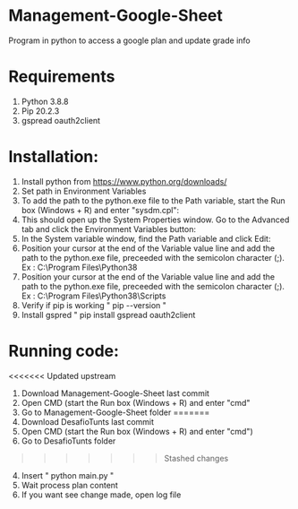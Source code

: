 #  Management-Google-Sheet 
Program in python to access a google plan and update grade info 

# Requirements

1. Python 3.8.8
2. Pip 20.2.3
3. gspread oauth2client

# Installation:

1. Install python from https://www.python.org/downloads/
2. Set path in Environment Variables
3. To add the path to the python.exe file to the Path variable, start the Run box (Windows + R) and enter "sysdm.cpl":
4. This should open up the System Properties window. Go to the Advanced tab and click the Environment Variables button:
5. In the System variable window, find the Path variable and click Edit:
6. Position your cursor at the end of the Variable value line and add the path to the python.exe file, preceeded with the semicolon character (;). Ex : C:\Program Files\Python38
7. Position your cursor at the end of the Variable value line and add the path to the python.exe file, preceeded with the semicolon character (;). Ex : C:\Program Files\Python38\Scripts
8. Verify if pip is working " pip --version "
9. Install gspred " pip install gspread oauth2client

# Running code:

<<<<<<< Updated upstream
1. Download Management-Google-Sheet last commit
2. Open CMD (start the Run box (Windows + R) and enter "cmd" 
3. Go to Management-Google-Sheet folder 
=======
1. Download DesafioTunts last commit
2. Open CMD (start the Run box (Windows + R) and enter "cmd")
3. Go to DesafioTunts folder 
>>>>>>> Stashed changes
4. Insert " python main.py "
5. Wait process plan content
6. If you want see change made, open log file

	
